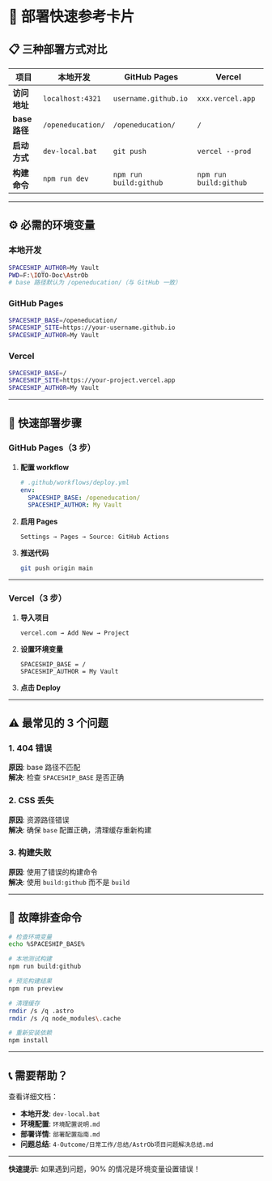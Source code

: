 # 🚀 部署快速参考卡片

## 📋 三种部署方式对比

| 项目 | 本地开发 | GitHub Pages | Vercel |
|------|---------|--------------|--------|
| **访问地址** | `localhost:4321` | `username.github.io` | `xxx.vercel.app` |
| **base 路径** | `/openeducation/` | `/openeducation/` | `/` |
| **启动方式** | `dev-local.bat` | `git push` | `vercel --prod` |
| **构建命令** | `npm run dev` | `npm run build:github` | `npm run build:github` |

---

## ⚙️ 必需的环境变量

### 本地开发
```bash
SPACESHIP_AUTHOR=My Vault
PWD=F:\IOTO-Doc\AstrOb
# base 路径默认为 /openeducation/（与 GitHub 一致）
```

### GitHub Pages
```bash
SPACESHIP_BASE=/openeducation/
SPACESHIP_SITE=https://your-username.github.io
SPACESHIP_AUTHOR=My Vault
```

### Vercel
```bash
SPACESHIP_BASE=/
SPACESHIP_SITE=https://your-project.vercel.app
SPACESHIP_AUTHOR=My Vault
```

---

## 🎯 快速部署步骤

### GitHub Pages（3 步）

1. **配置 workflow**
   ```yaml
   # .github/workflows/deploy.yml
   env:
     SPACESHIP_BASE: /openeducation/
     SPACESHIP_AUTHOR: My Vault
   ```

2. **启用 Pages**
   ```
   Settings → Pages → Source: GitHub Actions
   ```

3. **推送代码**
   ```bash
   git push origin main
   ```

---

### Vercel（3 步）

1. **导入项目**
   ```
   vercel.com → Add New → Project
   ```

2. **设置环境变量**
   ```
   SPACESHIP_BASE = /
   SPACESHIP_AUTHOR = My Vault
   ```

3. **点击 Deploy**

---

## ⚠️ 最常见的 3 个问题

### 1. 404 错误
**原因**: base 路径不匹配  
**解决**: 检查 `SPACESHIP_BASE` 是否正确

### 2. CSS 丢失
**原因**: 资源路径错误  
**解决**: 确保 `base` 配置正确，清理缓存重新构建

### 3. 构建失败
**原因**: 使用了错误的构建命令  
**解决**: 使用 `build:github` 而不是 `build`

---

## 🔧 故障排查命令

```bash
# 检查环境变量
echo %SPACESHIP_BASE%

# 本地测试构建
npm run build:github

# 预览构建结果
npm run preview

# 清理缓存
rmdir /s /q .astro
rmdir /s /q node_modules\.cache

# 重新安装依赖
npm install
```

---

## 📞 需要帮助？

查看详细文档：
- **本地开发**: `dev-local.bat`
- **环境配置**: `环境配置说明.md`
- **部署详情**: `部署配置指南.md`
- **问题总结**: `4-Outcome/日常工作/总结/AstrOb项目问题解决总结.md`

---

**快速提示**: 如果遇到问题，90% 的情况是环境变量设置错误！

